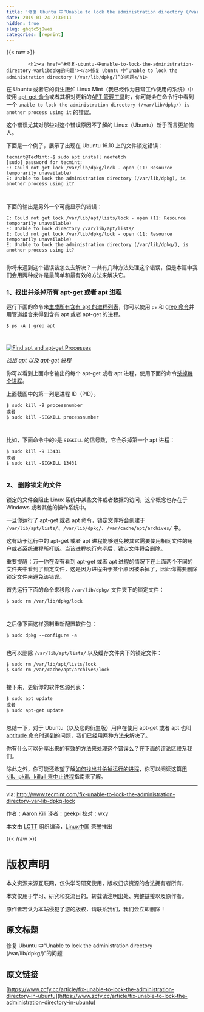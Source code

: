 ```yaml
---
title: '修复 Ubuntu 中“Unable to lock the administration directory (/var/lib/dpkg/)”的问题' 
date: 2019-01-24 2:30:11
hidden: true
slug: ghqtc5j8wei
categories: [reprint]
---
```


{{< raw >}}

            <h1><a href="#修复-ubuntu-中unable-to-lock-the-administration-directory-varlibdpkg的问题"></a>修复 Ubuntu 中“Unable to lock the administration directory (/var/lib/dpkg/)”的问题</h1>
<p>在 Ubuntu 或者它的衍生版如 Linux Mint（我已经作为日常工作使用的系统）中使用 <a href="https://linux.cn/article-4933-1.html">apt-get 命令</a>或者其相对更新的<a href="https://linux.cn/article-7364-1.html">APT 管理工具</a>时，你可能会在命令行中看到一个 <code>unable to lock the administration directory (/var/lib/dpkg/) is another process using it</code> 的错误。</p>
<p>这个错误尤其对那些对这个错误原因不了解的 Linux（Ubuntu）新手而言更加恼人。</p>
<p>下面是一个例子，展示了出现在 Ubuntu 16.10 上的文件锁定错误：</p>
<pre><code class="hljs sql">tecmint@TecMint:~$ sudo apt <span class="hljs-keyword">install</span> neofetch
[sudo] <span class="hljs-keyword">password</span> <span class="hljs-keyword">for</span> tecmint:
E: Could <span class="hljs-keyword">not</span> <span class="hljs-keyword">get</span> <span class="hljs-keyword">lock</span> /<span class="hljs-keyword">var</span>/lib/dpkg/<span class="hljs-keyword">lock</span> - <span class="hljs-keyword">open</span> (<span class="hljs-number">11</span>: <span class="hljs-keyword">Resource</span> temporarily unavailable)
E: Unable <span class="hljs-keyword">to</span> <span class="hljs-keyword">lock</span> the administration <span class="hljs-keyword">directory</span> (/<span class="hljs-keyword">var</span>/lib/dpkg), <span class="hljs-keyword">is</span> another process <span class="hljs-keyword">using</span> it?

</code></pre><p>下面的输出是另外一个可能显示的错误：</p>
<pre><code class="hljs crystal"><span class="hljs-symbol">E:</span> Could not get lock /var/<span class="hljs-class"><span class="hljs-keyword">lib</span>/<span class="hljs-title">apt</span>/<span class="hljs-title">lists</span>/<span class="hljs-title">lock</span> - <span class="hljs-title">open</span> (11: <span class="hljs-title">Resource</span> <span class="hljs-title">temporarily</span> <span class="hljs-title">unavailable</span>)</span>
<span class="hljs-symbol">E:</span> Unable to lock directory /var/<span class="hljs-class"><span class="hljs-keyword">lib</span>/<span class="hljs-title">apt</span>/<span class="hljs-title">lists</span>/ </span>
<span class="hljs-symbol">E:</span> Could not get lock /var/<span class="hljs-class"><span class="hljs-keyword">lib</span>/<span class="hljs-title">dpkg</span>/<span class="hljs-title">lock</span> - <span class="hljs-title">open</span> (11: <span class="hljs-title">Resource</span> <span class="hljs-title">temporarily</span> <span class="hljs-title">unavailable</span>) </span>
<span class="hljs-symbol">E:</span> Unable to lock the administration directory (<span class="hljs-regexp">/var/lib</span><span class="hljs-regexp">/dpkg/</span>), is another process using it?

</code></pre><p>你将来遇到这个错误该怎么去解决？一共有几种方法处理这个错误，但是本篇中我们会用两种或许是最简单和最有效的方法来解决它。</p>
<h3><a href="#1找出并杀掉所有-apt-get-或者-apt-进程"></a>1、找出并杀掉所有 apt-get 或者 apt 进程</h3>
<p>运行下面的命令来<a href="http://www.tecmint.com/find-linux-processes-memory-ram-cpu-usage/">生成所有含有 apt 的进程列表</a>，你可以使用 <code>ps</code> 和 <a href="http://www.tecmint.com/linux-grep-commands-character-classes-bracket-expressions/">grep 命令</a>并用管道组合来得到含有 apt 或者 apt-get 的进程。</p>
<pre><code class="hljs shell"><span class="hljs-meta">$</span><span class="bash"> ps -A | grep apt</span>

</code></pre><p><a href="http://www.tecmint.com/wp-content/uploads/2016/11/find-apt-processes.png"><img src="https://p4.ssl.qhimg.com/t01772e77d38f7ae042.png" alt="Find apt and apt-get Processes"></a></p>
<p><em>找出 apt 以及 apt-get 进程</em></p>
<p>你可以看到上面命令输出的每个 apt-get 或者 apt 进程，使用下面的命令<a href="http://www.tecmint.com/find-and-kill-running-processes-pid-in-linux/">杀掉每个进程</a>。</p>
<p>上面截图中的第一列是进程 ID（PID）。</p>
<pre><code class="hljs shell"><span class="hljs-meta">$</span><span class="bash"> sudo <span class="hljs-built_in">kill</span> -9 processnumber</span>
或者
<span class="hljs-meta">$</span><span class="bash"> sudo <span class="hljs-built_in">kill</span> -SIGKILL processnumber</span>

</code></pre><p>比如，下面命令中的<code>9</code>是 <code>SIGKILL</code> 的信号数，它会杀掉第一个 apt 进程：</p>
<pre><code class="hljs shell"><span class="hljs-meta">$</span><span class="bash"> sudo <span class="hljs-built_in">kill</span> -9 13431</span>
或者
<span class="hljs-meta">$</span><span class="bash"> sudo <span class="hljs-built_in">kill</span> -SIGKILL 13431</span>

</code></pre><h3><a href="#2-删除锁定的文件"></a>2、 删除锁定的文件</h3>
<p>锁定的文件会阻止 Linux 系统中某些文件或者数据的访问，这个概念也存在于 Windows 或者其他的操作系统中。</p>
<p>一旦你运行了 apt-get 或者 apt 命令，锁定文件将会创建于 <code>/var/lib/apt/lists/</code>、<code>/var/lib/dpkg/</code>、<code>/var/cache/apt/archives/</code> 中。</p>
<p>这有助于运行中的 apt-get 或者 apt 进程能够避免被其它需要使用相同文件的用户或者系统进程所打断。当该进程执行完毕后，锁定文件将会删除。</p>
<p>重要提醒：万一你在没有看到 apt-get 或者 apt 进程的情况下在上面两个不同的文件夹中看到了锁定文件，这是因为进程由于某个原因被杀掉了，因此你需要删除锁定文件来避免该错误。</p>
<p>首先运行下面的命令来移除 <code>/var/lib/dpkg/</code> 文件夹下的锁定文件：</p>
<pre><code class="hljs crystal">$ sudo rm /var/<span class="hljs-class"><span class="hljs-keyword">lib</span>/<span class="hljs-title">dpkg</span>/<span class="hljs-title">lock</span></span>

</code></pre><p>之后像下面这样强制重新配置软件包：</p>
<pre><code class="hljs ada">$ sudo dpkg <span class="hljs-comment">--configure -a</span>

</code></pre><p>也可以删除 <code>/var/lib/apt/lists/</code> 以及缓存文件夹下的锁定文件：</p>
<pre><code class="hljs crystal">$ sudo rm /var/<span class="hljs-class"><span class="hljs-keyword">lib</span>/<span class="hljs-title">apt</span>/<span class="hljs-title">lists</span>/<span class="hljs-title">lock</span></span>
$ sudo rm /var/cache/apt/archives/lock

</code></pre><p>接下来，更新你的软件包源列表：</p>
<pre><code class="hljs shell"><span class="hljs-meta">$</span><span class="bash"> sudo apt update</span>
或者
<span class="hljs-meta">$</span><span class="bash"> sudo apt-get update</span>

</code></pre><p>总结一下，对于 Ubuntu（以及它的衍生版）用户在使用 apt-get 或者 apt 也叫 <a href="http://www.tecmint.com/difference-between-apt-and-aptitude/">aptitude 命令</a>时遇到的问题，我们已经用两种方法来解决了。</p>
<p>你有什么可以分享出来的有效的方法来处理这个错误么？在下面的评论区联系我们。</p>
<p>除此之外，你可能还希望了解<a href="http://www.tecmint.com/find-and-kill-running-processes-pid-in-linux/">如何找出并杀掉运行的进程</a>，你可以阅读这篇<a href="http://www.tecmint.com/how-to-kill-a-process-in-linux/">用 kill、pkill、killall 来中止进程</a>指南来了解。</p>
<hr>
<p>via: <a href="http://www.tecmint.com/fix-unable-to-lock-the-administration-directory-var-lib-dpkg-lock">http://www.tecmint.com/fix-unable-to-lock-the-administration-directory-var-lib-dpkg-lock</a></p>
<p>作者：<a href="http://www.tecmint.com/author/aaronkili/">Aaron Kili</a> 译者：<a href="https://github.com/geekpi">geekpi</a> 校对：<a href="https://github.com/wxy">wxy</a></p>
<p>本文由 <a href="https://github.com/LCTT/TranslateProject">LCTT</a> 组织编译，<a href="https://linux.cn/">Linux中国</a> 荣誉推出</p>

          
{{< /raw >}}

# 版权声明
本文资源来源互联网，仅供学习研究使用，版权归该资源的合法拥有者所有，

本文仅用于学习、研究和交流目的。转载请注明出处、完整链接以及原作者。

原作者若认为本站侵犯了您的版权，请联系我们，我们会立即删除！

## 原文标题
修复 Ubuntu 中“Unable to lock the administration directory (/var/lib/dpkg/)”的问题

## 原文链接
[https://www.zcfy.cc/article/fix-unable-to-lock-the-administration-directory-in-ubuntu](https://www.zcfy.cc/article/fix-unable-to-lock-the-administration-directory-in-ubuntu)

